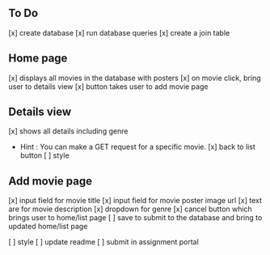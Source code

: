 
##  To Do

[x] create database
[x] run database queries
[x] create a join table

## Home page ##
[x] displays all movies in the database with posters
[x] on movie click, bring user to details view
[x] button takes user to add movie page

## Details view ##
[x] shows all details including genre
   - Hint : You can make a GET request for a specific movie.
[x] back to list button
[ ] style

## Add movie page ##
[x] input field for movie title
[x] input field for movie poster image url
[x] text are for movie description
[x] dropdown for genre
[x] cancel button which brings user to home/list page
[ ] save to submit to the database and bring to updated home/list page

[ ] style
[ ] update readme
[ ] submit in assignment portal